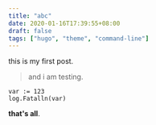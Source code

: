 ```yaml
---
title: "abc"
date: 2020-01-16T17:39:55+08:00
draft: false
tags: ["hugo", "theme", "command-line"]
---
```

this is my first post.

> and i am testing.

```golang
var := 123
log.Fatalln(var)
```

**that's all**.
